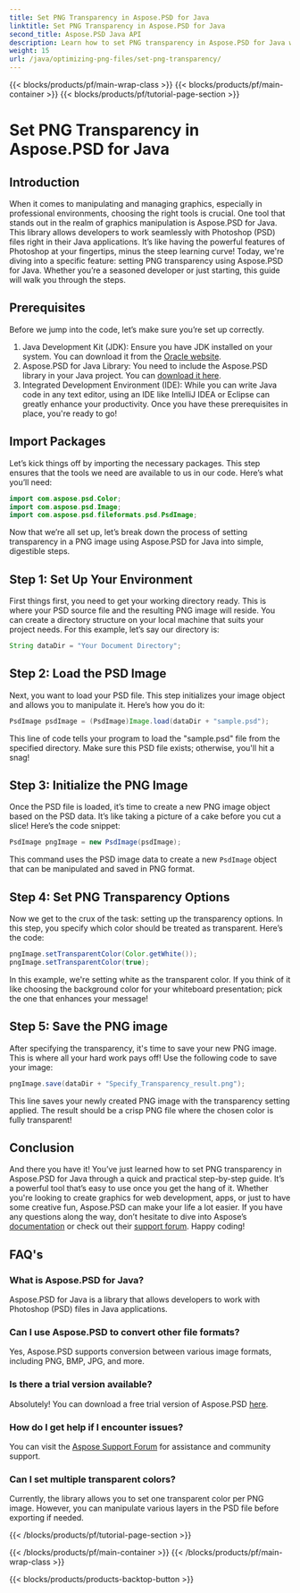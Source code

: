 ```yaml
---
title: Set PNG Transparency in Aspose.PSD for Java
linktitle: Set PNG Transparency in Aspose.PSD for Java
second_title: Aspose.PSD Java API
description: Learn how to set PNG transparency in Aspose.PSD for Java with an easy step-by-step tutorial. Perfect for developers and graphic designers.
weight: 15
url: /java/optimizing-png-files/set-png-transparency/
---
```


{{< blocks/products/pf/main-wrap-class >}}
{{< blocks/products/pf/main-container >}}
{{< blocks/products/pf/tutorial-page-section >}}

# Set PNG Transparency in Aspose.PSD for Java

## Introduction
When it comes to manipulating and managing graphics, especially in professional environments, choosing the right tools is crucial. One tool that stands out in the realm of graphics manipulation is Aspose.PSD for Java. This library allows developers to work seamlessly with Photoshop (PSD) files right in their Java applications. It’s like having the powerful features of Photoshop at your fingertips, minus the steep learning curve! Today, we're diving into a specific feature: setting PNG transparency using Aspose.PSD for Java. Whether you’re a seasoned developer or just starting, this guide will walk you through the steps.
## Prerequisites
Before we jump into the code, let’s make sure you’re set up correctly.
1. Java Development Kit (JDK): Ensure you have JDK installed on your system. You can download it from the [Oracle website](https://www.oracle.com/java/technologies/javase-jdk11-downloads.html).
2. Aspose.PSD for Java Library: You need to include the Aspose.PSD library in your Java project. You can [download it here](https://releases.aspose.com/psd/java/).
3. Integrated Development Environment (IDE): While you can write Java code in any text editor, using an IDE like IntelliJ IDEA or Eclipse can greatly enhance your productivity.
Once you have these prerequisites in place, you're ready to go!
## Import Packages
Let’s kick things off by importing the necessary packages. This step ensures that the tools we need are available to us in our code. Here’s what you’ll need:
```java
import com.aspose.psd.Color;
import com.aspose.psd.Image;
import com.aspose.psd.fileformats.psd.PsdImage;
```
Now that we’re all set up, let’s break down the process of setting transparency in a PNG image using Aspose.PSD for Java into simple, digestible steps.
## Step 1: Set Up Your Environment
First things first, you need to get your working directory ready. This is where your PSD source file and the resulting PNG image will reside. You can create a directory structure on your local machine that suits your project needs. For this example, let’s say our directory is:
```java
String dataDir = "Your Document Directory";
```
## Step 2: Load the PSD Image
Next, you want to load your PSD file. This step initializes your image object and allows you to manipulate it. Here’s how you do it:
```java
PsdImage psdImage = (PsdImage)Image.load(dataDir + "sample.psd");
```
This line of code tells your program to load the "sample.psd" file from the specified directory. Make sure this PSD file exists; otherwise, you'll hit a snag!
## Step 3: Initialize the PNG Image
Once the PSD file is loaded, it’s time to create a new PNG image object based on the PSD data. It’s like taking a picture of a cake before you cut a slice! Here’s the code snippet:
```java
PsdImage pngImage = new PsdImage(psdImage);
```
This command uses the PSD image data to create a new `PsdImage` object that can be manipulated and saved in PNG format.
## Step 4: Set PNG Transparency Options
Now we get to the crux of the task: setting up the transparency options. In this step, you specify which color should be treated as transparent. Here’s the code:
```java
pngImage.setTransparentColor(Color.getWhite());
pngImage.setTransparentColor(true);
```
In this example, we're setting white as the transparent color. If you think of it like choosing the background color for your whiteboard presentation; pick the one that enhances your message!
## Step 5: Save the PNG image
After specifying the transparency, it's time to save your new PNG image. This is where all your hard work pays off! Use the following code to save your image:
```java
pngImage.save(dataDir + "Specify_Transparency_result.png");
```
This line saves your newly created PNG image with the transparency setting applied. The result should be a crisp PNG file where the chosen color is fully transparent!
## Conclusion
And there you have it! You’ve just learned how to set PNG transparency in Aspose.PSD for Java through a quick and practical step-by-step guide. It’s a powerful tool that’s easy to use once you get the hang of it. Whether you're looking to create graphics for web development, apps, or just to have some creative fun, Aspose.PSD can make your life a lot easier.
If you have any questions along the way, don’t hesitate to dive into Aspose’s [documentation](https://reference.aspose.com/psd/java/) or check out their [support forum](https://forum.aspose.com/c/psd/34). Happy coding!
## FAQ's
### What is Aspose.PSD for Java?
Aspose.PSD for Java is a library that allows developers to work with Photoshop (PSD) files in Java applications.
### Can I use Aspose.PSD to convert other file formats?
Yes, Aspose.PSD supports conversion between various image formats, including PNG, BMP, JPG, and more.
### Is there a trial version available?
Absolutely! You can download a free trial version of Aspose.PSD [here](https://releases.aspose.com/).
### How do I get help if I encounter issues?
You can visit the [Aspose Support Forum](https://forum.aspose.com/c/psd/34) for assistance and community support.
### Can I set multiple transparent colors?
Currently, the library allows you to set one transparent color per PNG image. However, you can manipulate various layers in the PSD file before exporting if needed.

{{< /blocks/products/pf/tutorial-page-section >}}

{{< /blocks/products/pf/main-container >}}
{{< /blocks/products/pf/main-wrap-class >}}

{{< blocks/products/products-backtop-button >}}
